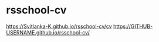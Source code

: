 # rsschool-cv
https://Svitlanka-K.github.io/rsschool-cv/cv
https://GITHUB-USERNAME.github.io/rsschool-cv/
